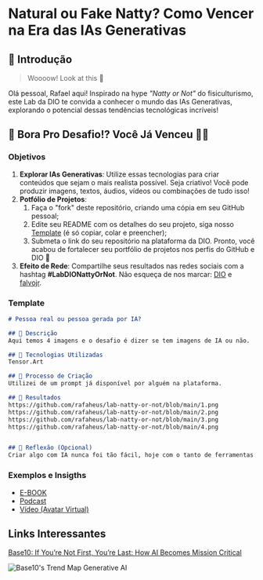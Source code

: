 # Natural ou Fake Natty? Como Vencer na Era das IAs Generativas

## 🚀 Introdução

> Woooow! Look at this 👀

Olá pessoal, Rafael aqui! Inspirado na hype _"Natty or Not"_ do fisiculturismo, este Lab da DIO te convida a conhecer o mundo das IAs Generativas, explorando o potencial dessas tendências tecnológicas incríveis!

## 🎯 Bora Pro Desafio!? Você Já Venceu 💪🤓

### Objetivos

1. **Explorar IAs Generativas**: Utilize essas tecnologias para criar conteúdos que sejam o mais realista possível. Seja criativo! Você pode produzir imagens, textos, áudios, vídeos ou combinações de tudo isso!
1. **Potfólio de Projetos**:
    1. Faça o "fork" deste repositório, criando uma cópia em seu GitHub pessoal;
    2. Edite seu README com os detalhes do seu projeto, siga nosso [Template](#template) (é só copiar, colar e preencher);
    3. Submeta o link do seu repositório na plataforma da DIO. Pronto, você acabou de fortalecer seu portfólio de projetos nos perfis do GitHub e DIO 🚀
1. **Efeito de Rede**: Compartilhe seus resultados nas redes sociais com a hashtag **#LabDIONattyOrNot**. Não esqueça de nos marcar: [DIO](https://www.linkedin.com/school/dio-makethechange) e [falvojr](https://www.linkedin.com/in/falvojr).

### Template

```markdown
# Pessoa real ou pessoa gerada por IA?

## 📒 Descrição
Aqui temos 4 imagens e o desafio é dizer se tem imagens de IA ou não.

## 🤖 Tecnologias Utilizadas
Tensor.Art

## 🧐 Processo de Criação
Utilizei de um prompt já disponível por alguém na plataforma.

## 🚀 Resultados
https://github.com/rafaheus/lab-natty-or-not/blob/main/1.png
https://github.com/rafaheus/lab-natty-or-not/blob/main/2.png
https://github.com/rafaheus/lab-natty-or-not/blob/main/3.png
https://github.com/rafaheus/lab-natty-or-not/blob/main/4.png


## 💭 Reflexão (Opcional)
Criar algo com IA nunca foi tão fácil, hoje com o tanto de ferramentas disponíveis no mercado, é possível fazer coisas extraordinárias com apenas uma linha de texto.
```

### Exemplos e Insigths

- [E-BOOK](/exemplos/E-BOOK.md)
- [Podcast](/exemplos/PODCAST.md)
- [Vídeo (Avatar Virtual)](/exemplos/VIDEO.md)

## Links Interessantes

[Base10: If You’re Not First, You’re Last: How AI Becomes Mission Critical](https://base10.vc/post/generative-ai-mission-critical/)

![Base10's Trend Map Generative AI](https://github.com/digitalinnovationone/lab-natty-or-not/assets/730492/f4df26e8-f8f7-4419-8252-c69d73ea930c)

